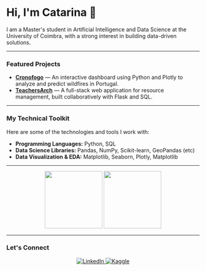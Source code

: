 # Hi, I'm Catarina 👋

I am a Master's student in Artificial Intelligence and Data Science at the University of Coimbra, with a strong interest in building data-driven solutions.

---

### Featured Projects

*   **[Cronofogo](https://github.com/catarinafelixcr/cronofogo)** — An interactive dashboard using Python and Plotly to analyze and predict wildfires in Portugal.
*   **[TeachersArch](https://github.com/catarinafelixcr/teachersArch)** — A full-stack web application for resource management, built collaboratively with Flask and SQL.

---

### My Technical Toolkit

Here are some of the technologies and tools I work with:

*   **Programming Languages:** Python, SQL
*   **Data Science Libraries:** Pandas, NumPy, Scikit-learn, GeoPandas (etc)
*   **Data Visualization & EDA:** Matplotlib, Seaborn, Plotly, Matplotlib

---

<p align="center">
  <img height="150em" src="https://github-readme-stats.vercel.app/api?username=catarinafelixcr&show_icons=true&theme=default&include_all_commits=true&count_private=true"/>
  <img height="150em" src="https://github-readme-stats.vercel.app/api/top-langs/?username=catarinafelixcr&layout=compact&langs_count=7&theme=default"/>
</p>

---

### Let's Connect

<p align="center">
  <a href="https://www.linkedin.com/in/catarinafelixcr/" target="_blank" rel="noopener noreferrer">
    <img src="https://img.shields.io/badge/LinkedIn-0077B5?style=for-the-badge&logo=linkedin&logoColor=white" alt="LinkedIn"/>
  </a>
  <a href="https://www.kaggle.com/catarinafelixcr" target="_blank" rel="noopener noreferrer">
    <img src="https://img.shields.io/badge/Kaggle-20BEFF?style=for-the-badge&logo=Kaggle&logoColor=white" alt="Kaggle"/>
  </a>
</p>
